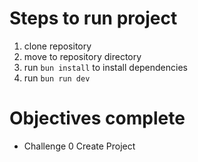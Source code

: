 
# Steps to run project
1. clone repository
2. move to repository directory
2. run `bun install` to install dependencies
3. run  `bun run dev`

# Objectives complete
- Challenge 0 
  Create Project 
